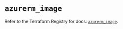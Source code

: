 # `azurerm_image`

Refer to the Terraform Registry for docs: [`azurerm_image`](https://registry.terraform.io/providers/hashicorp/azurerm/4.2.0/docs/resources/image).
